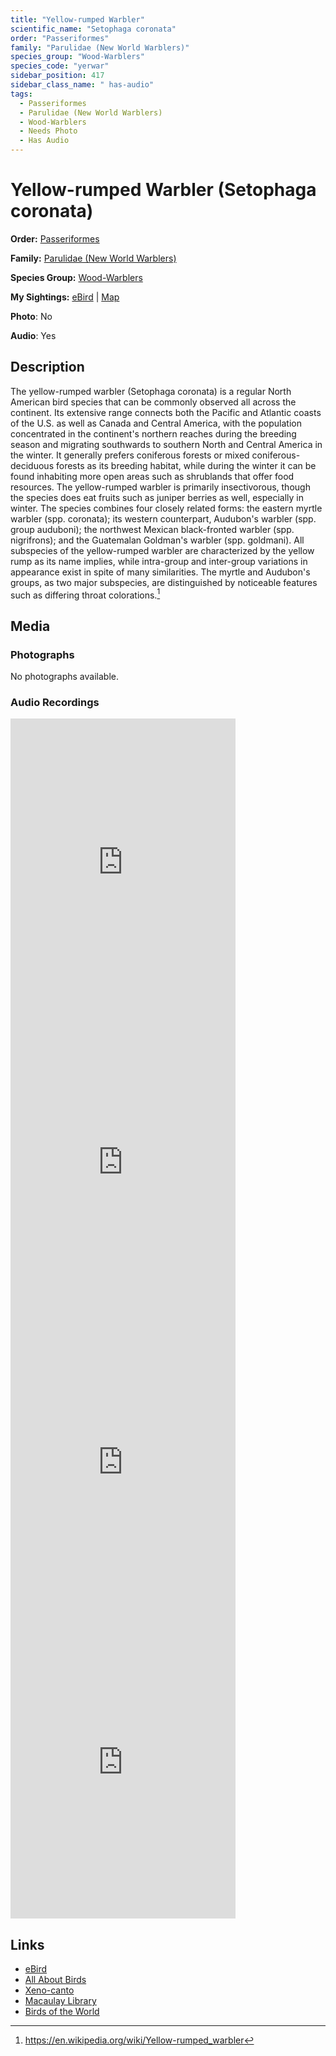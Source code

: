 ```yaml
---
title: "Yellow-rumped Warbler"
scientific_name: "Setophaga coronata"
order: "Passeriformes"
family: "Parulidae (New World Warblers)"
species_group: "Wood-Warblers"
species_code: "yerwar"
sidebar_position: 417
sidebar_class_name: " has-audio"
tags: 
  - Passeriformes
  - Parulidae (New World Warblers)
  - Wood-Warblers
  - Needs Photo
  - Has Audio
---
```


# Yellow-rumped Warbler (Setophaga coronata)

**Order:** [Passeriformes](/tags/passeriformes)

**Family:** [Parulidae (New World Warblers)](/tags/parulidae-new-world-warblers)

**Species Group:** [Wood-Warblers](/tags/wood-warblers)

**My Sightings:** [eBird](https://ebird.org/lifelist?r=world&time=life&spp=yerwar) | [Map](/map?species_code=yerwar)

**Photo**: No 

**Audio**: Yes

## Description
The yellow-rumped warbler (Setophaga coronata) is a regular North American bird species that can be commonly observed all across the continent. Its extensive range connects both the Pacific and Atlantic coasts of the U.S. as well as Canada and Central America, with the population concentrated in the continent's northern reaches during the breeding season and migrating southwards to southern North and Central America in the winter. It generally prefers coniferous forests or mixed coniferous-deciduous forests as its breeding habitat, while during the winter it can be found inhabiting more open areas such as shrublands that offer food resources. The yellow-rumped warbler is primarily insectivorous, though the species does eat fruits such as juniper berries as well, especially in winter.
The species combines four closely related forms: the eastern myrtle warbler (spp. coronata); its western counterpart, Audubon's warbler (spp. group auduboni); the northwest Mexican black-fronted warbler (spp. nigrifrons); and the Guatemalan Goldman's warbler (spp. goldmani). All subspecies of the yellow-rumped warbler are characterized by the yellow rump as its name implies, while intra-group and inter-group variations in appearance exist in spite of many similarities. The myrtle and Audubon's groups, as two major subspecies, are distinguished by noticeable features such as differing throat colorations.[^1]

[^1]: https://en.wikipedia.org/wiki/Yellow-rumped_warbler

## Media
### Photographs
No photographs available.

### Audio Recordings
<iframe src="https://macaulaylibrary.org/asset/626557552/embed" width="360" height="480" frameborder="0" allowfullscreen></iframe>
<iframe src="https://macaulaylibrary.org/asset/626618143/embed" width="360" height="480" frameborder="0" allowfullscreen></iframe>
<iframe src="https://macaulaylibrary.org/asset/626684771/embed" width="360" height="480" frameborder="0" allowfullscreen></iframe>
<iframe src="https://macaulaylibrary.org/asset/626485786/embed" width="360" height="480" frameborder="0" allowfullscreen></iframe>

## Links
* [eBird](https://ebird.org/species/yerwar) 
* [All About Birds](https://www.allaboutbirds.org/guide/yerwar) 
* [Xeno-canto](https://www.xeno-canto.org/species/setophaga-coronata) 
* [Macaulay Library](https://search.macaulaylibrary.org/catalog?taxonCode=yerwar&sort=rating_rank_desc)
* [Birds of the World](https://birdsoftheworld.org/bow/species/yerwar)
